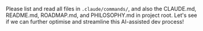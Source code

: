 Please list and read all files in `.claude/commands/`, and also the CLAUDE.md, README.md, ROADMAP.md, and PHILOSOPHY.md in project root. Let's see if we can further optimise and streamline this AI-assisted dev process!